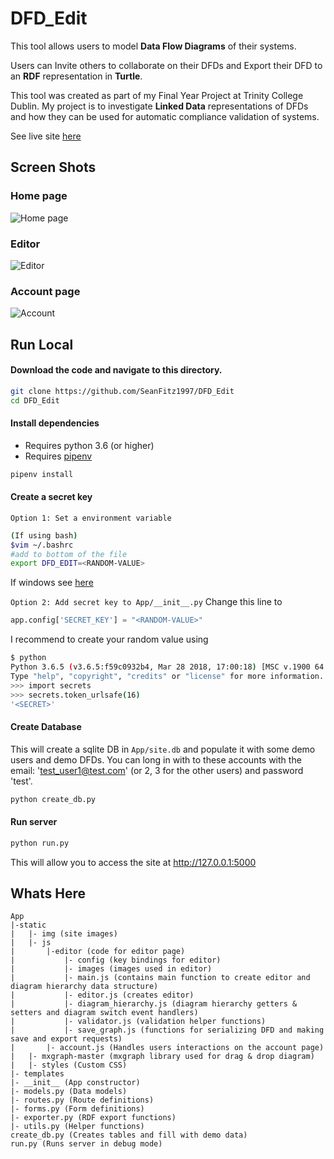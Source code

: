 # DFD_Edit

This tool allows users to model **Data Flow Diagrams** of their systems.

Users can Invite others to collaborate on their DFDs and Export their DFD to an **RDF** representation in **Turtle**.

This tool was created as part of my Final Year Project at Trinity College Dublin. My project is to investigate **Linked Data** representations of DFDs and how they can be used for automatic compliance validation of systems.

See live site [here](http://ec2-3-94-114-101.compute-1.amazonaws.com/)

## Screen Shots

### Home page

![Home page](App/static/img/homepage_screenshot.gif)

### Editor

![Editor](App/static/img/create_dfd_demo.gif)

### Account page

![Account](App/static/img/account_page_screenshot.gif)

## Run Local

#### Download the code and navigate to this directory.

```bash
git clone https://github.com/SeanFitz1997/DFD_Edit
cd DFD_Edit
```

#### Install dependencies
* Requires python 3.6 (or higher)
* Requires [pipenv](https://pypi.org/project/pipenv/)
```bash
pipenv install
```

#### Create a secret key

`Option 1: Set a environment variable`

```bash
(If using bash)
$vim ~/.bashrc
#add to bottom of the file
export DFD_EDIT=<RANDOM-VALUE>
```

If windows see [here](http://www.dowdandassociates.com/blog/content/howto-set-an-environment-variable-in-windows-command-line-and-registry/)

`Option 2: Add secret key to App/__init__.py`
Change this line to
```Python
app.config['SECRET_KEY'] = "<RANDOM-VALUE>"
```

I recommend to create your random value using
```bash
$ python
Python 3.6.5 (v3.6.5:f59c0932b4, Mar 28 2018, 17:00:18) [MSC v.1900 64 bit (AMD64)] on win32
Type "help", "copyright", "credits" or "license" for more information.
>>> import secrets
>>> secrets.token_urlsafe(16)
'<SECRET>'
```

#### Create Database
This will create a sqlite DB in `App/site.db` and populate it with some demo users and demo DFDs. You can long in with to these accounts with the email: 'test_user1@test.com' (or 2, 3 for the other users) and password 'test'. 
```bash
python create_db.py
```

#### Run server
```bash
python run.py
```

This will allow you to access the site at http://127.0.0.1:5000

## Whats Here
```
App
|-static
|   |- img (site images)
|   |- js
|       |-editor (code for editor page)
|           |- config (key bindings for editor)
|           |- images (images used in editor)
|           |- main.js (contains main function to create editor and diagram hierarchy data structure)
|           |- editor.js (creates editor)
|           |- diagram_hierarchy.js (diagram hierarchy getters & setters and diagram switch event handlers)
|           |- validator.js (validation helper functions)
|           |- save_graph.js (functions for serializing DFD and making save and export requests)
|       |- account.js (Handles users interactions on the account page)
|   |- mxgraph-master (mxgraph library used for drag & drop diagram)
|   |- styles (Custom CSS)
|- templates
|- __init__ (App constructor)
|- models.py (Data models)
|- routes.py (Route definitions)
|- forms.py (Form definitions)
|- exporter.py (RDF export functions)
|- utils.py (Helper functions)
create_db.py (Creates tables and fill with demo data)
run.py (Runs server in debug mode)
```
